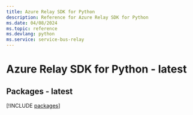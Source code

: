 ```yaml
---
title: Azure Relay SDK for Python
description: Reference for Azure Relay SDK for Python
ms.date: 04/08/2024
ms.topic: reference
ms.devlang: python
ms.service: service-bus-relay
---
```

# Azure Relay SDK for Python - latest
## Packages - latest
[!INCLUDE [packages](relay-index.md)]